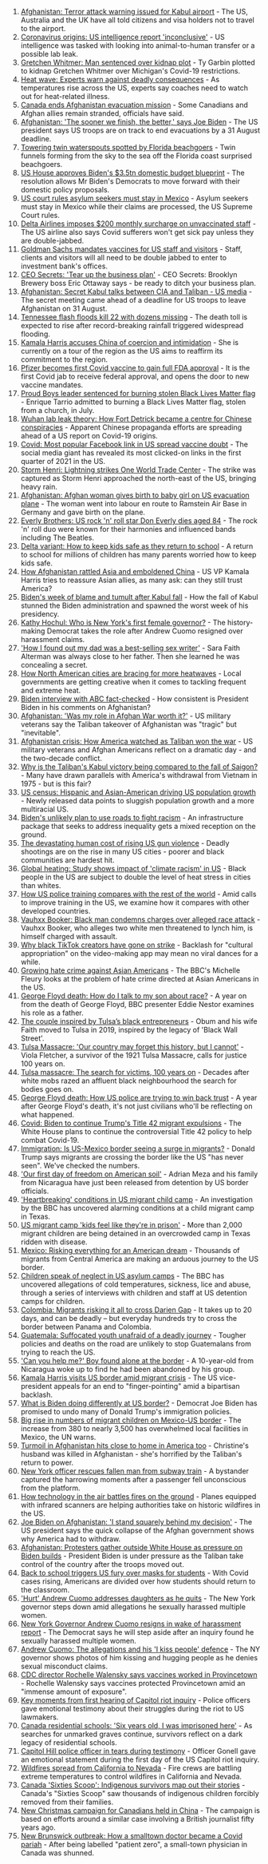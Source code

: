 1. [Afghanistan: Terror attack warning issued for Kabul airport](https://www.bbc.co.uk/news/world-asia-58337380?at_medium=RSS&at_campaign=KARANGA) - The US, Australia and the UK have all told citizens and visa holders not to travel to the airport.
2. [Coronavirus origins: US intelligence report 'inconclusive'](https://www.bbc.co.uk/news/world-us-canada-58329980?at_medium=RSS&at_campaign=KARANGA) - US intelligence was tasked with looking into animal-to-human transfer or a possible lab leak.
3. [Gretchen Whitmer: Man sentenced over kidnap plot](https://www.bbc.co.uk/news/world-us-canada-58337712?at_medium=RSS&at_campaign=KARANGA) - Ty Garbin plotted to kidnap Gretchen Whitmer over Michigan's Covid-19 restrictions.
4. [Heat wave: Experts warn against deadly consequences](https://www.bbc.co.uk/news/world-us-canada-58209171?at_medium=RSS&at_campaign=KARANGA) - As temperatures rise across the US, experts say coaches need to watch out for heat-related illness.
5. [Canada ends Afghanistan evacuation mission](https://www.bbc.co.uk/news/world-us-canada-58346187?at_medium=RSS&at_campaign=KARANGA) - Some Canadians and Afghan allies remain stranded, officials have said.
6. [Afghanistan: 'The sooner we finish, the better,' says Joe Biden](https://www.bbc.co.uk/news/world-asia-58321849?at_medium=RSS&at_campaign=KARANGA) - The US president says US troops are on track to end evacuations by a 31 August deadline.
7. [Towering twin waterspouts spotted by Florida beachgoers](https://www.bbc.co.uk/news/world-us-canada-58336868?at_medium=RSS&at_campaign=KARANGA) - Twin funnels forming from the sky to the sea off the Florida coast surprised beachgoers.
8. [US House approves Biden's $3.5tn domestic budget blueprint](https://www.bbc.co.uk/news/world-us-canada-58324640?at_medium=RSS&at_campaign=KARANGA) - The resolution allows Mr Biden's Democrats to move forward with their domestic policy proposals.
9. [US court rules asylum seekers must stay in Mexico](https://www.bbc.co.uk/news/world-us-canada-58325228?at_medium=RSS&at_campaign=KARANGA) - Asylum seekers must stay in Mexico while their claims are processed, the US Supreme Court rules.
10. [Delta Airlines imposes $200 monthly surcharge on unvaccinated staff](https://www.bbc.co.uk/news/business-58335109?at_medium=RSS&at_campaign=KARANGA) - The US airline also says Covid sufferers won't get sick pay unless they are double-jabbed.
11. [Goldman Sachs mandates vaccines for US staff and visitors](https://www.bbc.co.uk/news/business-58321737?at_medium=RSS&at_campaign=KARANGA) - Staff, clients and visitors will all need to be double jabbed to enter to investment bank's offices.
12. [CEO Secrets: 'Tear up the business plan'](https://www.bbc.co.uk/news/business-58316843?at_medium=RSS&at_campaign=KARANGA) - CEO Secrets: Brooklyn Brewery boss Eric Ottaway says - be ready to ditch your business plan.
13. [Afghanistan: Secret Kabul talks between CIA and Taliban - US media](https://www.bbc.co.uk/news/world-asia-58320516?at_medium=RSS&at_campaign=KARANGA) - The secret meeting came ahead of a deadline for US troops to leave Afghanistan on 31 August.
14. [Tennessee flash floods kill 22 with dozens missing](https://www.bbc.co.uk/news/world-us-canada-58300877?at_medium=RSS&at_campaign=KARANGA) - The death toll is expected to rise after record-breaking rainfall triggered widespread flooding.
15. [Kamala Harris accuses China of coercion and intimidation](https://www.bbc.co.uk/news/world-asia-58312947?at_medium=RSS&at_campaign=KARANGA) - She is currently on a tour of the region as the US aims to reaffirm its commitment to the region.
16. [Pfizer becomes first Covid vaccine to gain full FDA approval](https://www.bbc.co.uk/news/world-us-canada-58309254?at_medium=RSS&at_campaign=KARANGA) - It is the first Covid jab to receive federal approval, and opens the door to new vaccine mandates.
17. [Proud Boys leader sentenced for burning stolen Black Lives Matter flag](https://www.bbc.co.uk/news/world-us-canada-58312254?at_medium=RSS&at_campaign=KARANGA) - Enrique Tarrio admitted to burning a Black Lives Matter flag, stolen from a church, in July.
18. [Wuhan lab leak theory: How Fort Detrick became a centre for Chinese conspiracies](https://www.bbc.co.uk/news/world-us-canada-58273322?at_medium=RSS&at_campaign=KARANGA) - Apparent Chinese propaganda efforts are spreading ahead of a US report on Covid-19 origins.
19. [Covid: Most popular Facebook link in US spread vaccine doubt](https://www.bbc.co.uk/news/technology-58305149?at_medium=RSS&at_campaign=KARANGA) - The social media giant has revealed its most clicked-on links in the first quarter of 2021 in the US.
20. [Storm Henri: Lightning strikes One World Trade Center](https://www.bbc.co.uk/news/world-us-canada-58304611?at_medium=RSS&at_campaign=KARANGA) - The strike was captured as Storm Henri approached the north-east of the US, bringing heavy rain.
21. [Afghanistan: Afghan woman gives birth to baby girl on US evacuation plane](https://www.bbc.co.uk/news/world-asia-58297893?at_medium=RSS&at_campaign=KARANGA) - The woman went into labour en route to Ramstein Air Base in Germany and gave birth on the plane.
22. [Everly Brothers: US rock 'n' roll star Don Everly dies aged 84](https://www.bbc.co.uk/news/world-us-canada-58297621?at_medium=RSS&at_campaign=KARANGA) - The rock 'n' roll duo were known for their harmonies and influenced bands including The Beatles.
23. [Delta variant: How to keep kids safe as they return to school](https://www.bbc.co.uk/news/world-us-canada-58208076?at_medium=RSS&at_campaign=KARANGA) - A return to school for millions of children has many parents worried how to keep kids safe.
24. [How Afghanistan rattled Asia and emboldened China](https://www.bbc.co.uk/news/world-asia-58312949?at_medium=RSS&at_campaign=KARANGA) - US VP Kamala Harris tries to reassure Asian allies, as many ask: can they still trust America?
25. [Biden's week of blame and tumult after Kabul fall](https://www.bbc.co.uk/news/world-us-canada-58286766?at_medium=RSS&at_campaign=KARANGA) - How the fall of Kabul stunned the Biden administration and spawned the worst week of his presidency.
26. [Kathy Hochul: Who is New York's first female governor?](https://www.bbc.co.uk/news/world-us-canada-58167825?at_medium=RSS&at_campaign=KARANGA) - The history-making Democrat takes the role after Andrew Cuomo resigned over harassment claims.
27. ['How I found out my dad was a best-selling sex writer'](https://www.bbc.co.uk/news/stories-58171940?at_medium=RSS&at_campaign=KARANGA) - Sara Faith Alterman was always close to her father. Then she learned he was concealing a secret.
28. [How North American cities are bracing for more heatwaves](https://www.bbc.co.uk/news/world-us-canada-58015089?at_medium=RSS&at_campaign=KARANGA) - Local governments are getting creative when it comes to tackling frequent and extreme heat.
29. [Biden interview with ABC fact-checked](https://www.bbc.co.uk/news/58243158?at_medium=RSS&at_campaign=KARANGA) - How consistent is President Biden in his comments on Afghanistan?
30. [Afghanistan: 'Was my role in Afghan War worth it?'](https://www.bbc.co.uk/news/world-us-canada-58247092?at_medium=RSS&at_campaign=KARANGA) - US military veterans say the Taliban takeover of Afghanistan was "tragic" but "inevitable".
31. [Afghanistan crisis: How America watched as Taliban won the war](https://www.bbc.co.uk/news/world-us-canada-58245056?at_medium=RSS&at_campaign=KARANGA) - US military veterans and Afghan Americans reflect on a dramatic day - and the two-decade conflict.
32. [Why is the Taliban's Kabul victory being compared to the fall of Saigon?](https://www.bbc.co.uk/news/world-asia-58234884?at_medium=RSS&at_campaign=KARANGA) - Many have drawn parallels with America's withdrawal from Vietnam in 1975 - but is this fair?
33. [US census: Hispanic and Asian-American driving US population growth](https://www.bbc.co.uk/news/world-us-canada-58195166?at_medium=RSS&at_campaign=KARANGA) - Newly released data points to sluggish population growth and a more multiracial US.
34. [Biden's unlikely plan to use roads to fight racism](https://www.bbc.co.uk/news/world-us-canada-58106414?at_medium=RSS&at_campaign=KARANGA) - An infrastructure package that seeks to address inequality gets a mixed reception on the ground.
35. [The devastating human cost of rising US gun violence](https://www.bbc.co.uk/news/world-us-canada-58207384?at_medium=RSS&at_campaign=KARANGA) - Deadly shootings are on the rise in many US cities - poorer and black communities are hardest hit.
36. [Global heating: Study shows impact of 'climate racism' in US](https://www.bbc.co.uk/news/science-environment-57235904?at_medium=RSS&at_campaign=KARANGA) - Black people in the US are subject to double the level of heat stress in cities than whites.
37. [How US police training compares with the rest of the world](https://www.bbc.co.uk/news/world-us-canada-56834733?at_medium=RSS&at_campaign=KARANGA) - Amid calls to improve training in the US, we examine how it compares with other developed countries.
38. [Vauhxx Booker: Black man condemns charges over alleged race attack](https://www.bbc.co.uk/news/world-us-canada-58078503?at_medium=RSS&at_campaign=KARANGA) - Vauhxx Booker, who alleges two white men threatened to lynch him, is himself charged with assault.
39. [Why black TikTok creators have gone on strike](https://www.bbc.co.uk/news/world-us-canada-57841055?at_medium=RSS&at_campaign=KARANGA) - Backlash for "cultural appropriation" on the video-making app may mean no viral dances for a while.
40. [Growing hate crime against Asian Americans](https://www.bbc.co.uk/news/business-57287364?at_medium=RSS&at_campaign=KARANGA) - The BBC's Michelle Fleury looks at the problem of hate crime directed at Asian Americans in the US.
41. [George Floyd death: How do I talk to my son about race?](https://www.bbc.co.uk/news/world-us-canada-57205016?at_medium=RSS&at_campaign=KARANGA) - A year on from the death of George Floyd, BBC presenter Eddie Nestor examines his role as a father.
42. [The couple inspired by Tulsa’s black entrepreneurs](https://www.bbc.co.uk/news/world-us-canada-57309938?at_medium=RSS&at_campaign=KARANGA) - Obum and his wife Faith moved to Tulsa in 2019, inspired by the legacy of 'Black Wall Street'.
43. [Tulsa Massacre: 'Our country may forget this history, but I cannot'](https://www.bbc.co.uk/news/world-us-canada-57285783?at_medium=RSS&at_campaign=KARANGA) - Viola Fletcher, a survivor of the 1921 Tulsa Massacre, calls for justice 100 years on.
44. [Tulsa massacre: The search for victims, 100 years on](https://www.bbc.co.uk/news/world-us-canada-57244863?at_medium=RSS&at_campaign=KARANGA) - Decades after white mobs razed an affluent black neighbourhood the search for bodies goes on.
45. [George Floyd death: How US police are trying to win back trust](https://www.bbc.co.uk/news/world-us-canada-57205015?at_medium=RSS&at_campaign=KARANGA) - A year after George Floyd's death, it's not just civilians who'll be reflecting on what happened.
46. [Covid: Biden to continue Trump's Title 42 migrant expulsions](https://www.bbc.co.uk/news/world-us-canada-58077311?at_medium=RSS&at_campaign=KARANGA) - The White House plans to continue the controversial Title 42 policy to help combat Covid-19.
47. [Immigration: Is US-Mexico border seeing a surge in migrants?](https://www.bbc.co.uk/news/57656959?at_medium=RSS&at_campaign=KARANGA) - Donald Trump says migrants are crossing the border like the US "has never seen". We've checked the numbers.
48. ['Our first day of freedom on American soil'](https://www.bbc.co.uk/news/world-us-canada-57022918?at_medium=RSS&at_campaign=KARANGA) - Adrian Meza and his family from Nicaragua have just been released from detention by US border officials.
49. ['Heartbreaking' conditions in US migrant child camp](https://www.bbc.co.uk/news/world-us-canada-57561760?at_medium=RSS&at_campaign=KARANGA) - An investigation by the BBC has uncovered alarming conditions at a child migrant camp in Texas.
50. [US migrant camp 'kids feel like they're in prison'](https://www.bbc.co.uk/news/world-us-canada-57576306?at_medium=RSS&at_campaign=KARANGA) - More than 2,000 migrant children are being detained in an overcrowded camp in Texas ridden with disease.
51. [Mexico: Risking everything for an American dream](https://www.bbc.co.uk/news/world-us-canada-56432363?at_medium=RSS&at_campaign=KARANGA) - Thousands of migrants from Central America are making an arduous journey to the US border.
52. [Children speak of neglect in US asylum camps](https://www.bbc.co.uk/news/world-us-canada-57149721?at_medium=RSS&at_campaign=KARANGA) - The BBC has uncovered allegations of cold temperatures, sickness, lice and abuse, through a series of interviews with children and staff at US detention camps for children.
53. [Colombia: Migrants risking it all to cross Darien Gap](https://www.bbc.co.uk/news/world-latin-america-56544700?at_medium=RSS&at_campaign=KARANGA) - It takes up to 20 days, and can be deadly – but everyday hundreds try to cross the border between Panama and Colombia.
54. [Guatemala: Suffocated youth unafraid of a deadly journey](https://www.bbc.co.uk/news/world-latin-america-56260568?at_medium=RSS&at_campaign=KARANGA) - Tougher policies and deaths on the road are unlikely to stop Guatemalans from trying to reach the US.
55. ['Can you help me?' Boy found alone at the border](https://www.bbc.co.uk/news/world-us-canada-56670094?at_medium=RSS&at_campaign=KARANGA) - A 10-year-old from Nicaragua woke up to find he had been abandoned by his group.
56. [Kamala Harris visits US border amid migrant crisis](https://www.bbc.co.uk/news/world-us-canada-57619601?at_medium=RSS&at_campaign=KARANGA) - The US vice-president appeals for an end to "finger-pointing" amid a bipartisan backlash.
57. [What is Biden doing differently at US border?](https://www.bbc.co.uk/news/world-us-canada-56255613?at_medium=RSS&at_campaign=KARANGA) - Democrat Joe Biden has promised to undo many of Donald Trump's immigration policies.
58. [Big rise in numbers of migrant children on Mexico-US border](https://www.bbc.co.uk/news/world-latin-america-56810672?at_medium=RSS&at_campaign=KARANGA) - The increase from 380 to nearly 3,500 has overwhelmed local facilities in Mexico, the UN warns.
59. [Turmoil in Afghanistan hits close to home in America too](https://www.bbc.co.uk/news/world-us-canada-58288575?at_medium=RSS&at_campaign=KARANGA) - Christine's husband was killed in Afghanistan - she's horrified by the Taliban's return to power.
60. [New York officer rescues fallen man from subway train](https://www.bbc.co.uk/news/world-us-canada-58277097?at_medium=RSS&at_campaign=KARANGA) - A bystander captured the harrowing moments after a passenger fell unconscious from the platform.
61. [How technology in the air battles fires on the ground](https://www.bbc.co.uk/news/world-us-canada-58248261?at_medium=RSS&at_campaign=KARANGA) - Planes equipped with infrared scanners are helping authorities take on historic wildfires in the US.
62. [Joe Biden on Afghanistan: 'I stand squarely behind my decision'](https://www.bbc.co.uk/news/world-us-canada-58238557?at_medium=RSS&at_campaign=KARANGA) - The US president says the quick collapse of the Afghan government shows why America had to withdraw.
63. [Afghanistan: Protesters gather outside White House as pressure on Biden builds](https://www.bbc.co.uk/news/world-us-canada-58231386?at_medium=RSS&at_campaign=KARANGA) - President Biden is under pressure as the Taliban take control of the country after the troops moved out.
64. [Back to school triggers US fury over masks for students](https://www.bbc.co.uk/news/world-us-canada-58194162?at_medium=RSS&at_campaign=KARANGA) - With Covid cases rising, Americans are divided over how students should return to the classroom.
65. ['Hurt' Andrew Cuomo addresses daughters as he quits](https://www.bbc.co.uk/news/world-us-canada-58167628?at_medium=RSS&at_campaign=KARANGA) - The New York governor steps down amid allegations he sexually harassed multiple women.
66. [New York Governor Andrew Cuomo resigns in wake of harassment report](https://www.bbc.co.uk/news/world-us-canada-58164719?at_medium=RSS&at_campaign=KARANGA) - The Democrat says he will step aside after an inquiry found he sexually harassed multiple women.
67. [Andrew Cuomo: The allegations and his 'I kiss people' defence](https://www.bbc.co.uk/news/world-us-canada-58077312?at_medium=RSS&at_campaign=KARANGA) - The NY governor shows photos of him kissing and hugging people as he denies sexual misconduct claims.
68. [CDC director Rochelle Walensky says vaccines worked in Provincetown](https://www.bbc.co.uk/news/world-us-canada-58065854?at_medium=RSS&at_campaign=KARANGA) - Rochelle Walensky says vaccines protected Provincetown amid an "immense amount of exposure".
69. [Key moments from first hearing of Capitol riot inquiry](https://www.bbc.co.uk/news/world-us-canada-57992997?at_medium=RSS&at_campaign=KARANGA) - Police officers gave emotional testimony about their struggles during the riot to US lawmakers.
70. [Canada residential schools: 'Six years old, I was imprisoned here'](https://www.bbc.co.uk/news/world-us-canada-57840797?at_medium=RSS&at_campaign=KARANGA) - As searches for unmarked graves continue, survivors reflect on a dark legacy of residential schools.
71. [Capitol Hill police officer in tears during testimony](https://www.bbc.co.uk/news/world-us-canada-57989607?at_medium=RSS&at_campaign=KARANGA) - Officer Gonell gave an emotional statement during the first day of the US Capitol riot inquiry.
72. [Wildfires spread from California to Nevada](https://www.bbc.co.uk/news/world-us-canada-57961767?at_medium=RSS&at_campaign=KARANGA) - Fire crews are battling extreme temperatures to control wildfires in California and Nevada.
73. [Canada 'Sixties Scoop': Indigenous survivors map out their stories](https://www.bbc.co.uk/news/world-us-canada-55269251?at_medium=RSS&at_campaign=KARANGA) - Canada's "Sixties Scoop" saw thousands of indigenous children forcibly removed from their families.
74. [New Christmas campaign for Canadians held in China](https://www.bbc.co.uk/news/world-us-canada-55249770?at_medium=RSS&at_campaign=KARANGA) - The campaign is based on efforts around a similar case involving a British journalist fifty years ago.
75. [New Brunswick outbreak: How a smalltown doctor became a Covid pariah](https://www.bbc.co.uk/news/world-us-canada-54686672?at_medium=RSS&at_campaign=KARANGA) - After being labelled "patient zero", a small-town physician in Canada was shunned.
